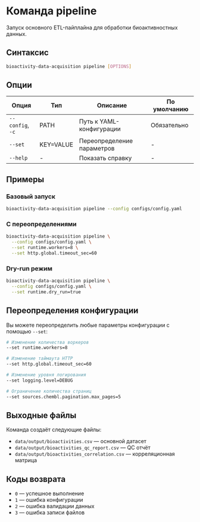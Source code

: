 # Команда pipeline

Запуск основного ETL-пайплайна для обработки биоактивностных данных.

## Синтаксис

```bash
bioactivity-data-acquisition pipeline [OPTIONS]
```

## Опции

| Опция | Тип | Описание | По умолчанию |
|-------|-----|----------|--------------|
| `--config`, `-c` | PATH | Путь к YAML-конфигурации | Обязательно |
| `--set` | KEY=VALUE | Переопределение параметров | - |
| `--help` | - | Показать справку | - |

## Примеры

### Базовый запуск

```bash
bioactivity-data-acquisition pipeline --config configs/config.yaml
```

### С переопределениями

```bash
bioactivity-data-acquisition pipeline \
  --config configs/config.yaml \
  --set runtime.workers=8 \
  --set http.global.timeout_sec=60
```

### Dry-run режим

```bash
bioactivity-data-acquisition pipeline \
  --config configs/config.yaml \
  --set runtime.dry_run=true
```

## Переопределения конфигурации

Вы можете переопределить любые параметры конфигурации с помощью `--set`:

```bash
# Изменение количества воркеров
--set runtime.workers=8

# Изменение таймаута HTTP
--set http.global.timeout_sec=60

# Изменение уровня логирования
--set logging.level=DEBUG

# Ограничение количества страниц
--set sources.chembl.pagination.max_pages=5
```

## Выходные файлы

Команда создаёт следующие файлы:

- `data/output/bioactivities.csv` — основной датасет
- `data/output/bioactivities_qc_report.csv` — QC отчёт
- `data/output/bioactivities_correlation.csv` — корреляционная матрица

## Коды возврата

- `0` — успешное выполнение
- `1` — ошибка конфигурации
- `2` — ошибка валидации данных
- `3` — ошибка записи файлов
